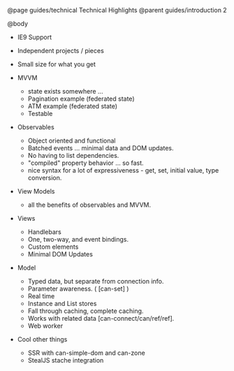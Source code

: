 @page guides/technical Technical Highlights
@parent guides/introduction 2

@body

- IE9 Support
- Independent projects / pieces
- Small size for what you get

- MVVM
  - state exists somewhere ...
  - Pagination example (federated state)
  - ATM example (federated state)
  - Testable

- Observables
  - Object oriented and functional
  - Batched events ... minimal data and DOM updates.
  - No having to list dependencies.
  - "compiled" property behavior ... so fast.
  - nice syntax for a lot of expressiveness - get, set, initial value, type conversion.

- View Models
  - all the benefits of observables and MVVM.

- Views
  - Handlebars
  - One, two-way, and event bindings.
  - Custom elements
  - Minimal DOM Updates

- Model
  - Typed data, but separate from connection info.
  - Parameter awareness. ( [can-set] )
  - Real time
  - Instance and List stores
  - Fall through caching, complete caching.
  - Works with related data [can-connect/can/ref/ref].
  - Web worker

- Cool other things
  - SSR with can-simple-dom and can-zone
  - StealJS stache integration
